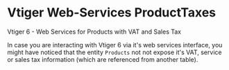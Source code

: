 Vtiger Web-Services ProductTaxes
================================

Vtiger 6 - Web Services for Products with VAT and Sales Tax

In case you are interacting with Vtiger 6 via it's web services interface, you might have noticed that the entity `Products` not not expose it's VAT, service or sales tax information (which are referenced from another table).


